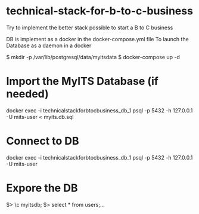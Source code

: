 # technical-stack-for-b-to-c-business
Try to implement the better stack possible to start a B to C business

DB is implement as a docker in the docker-compose.yml file
To launch the Database as a daemon in a docker

$ mkdir -p /var/lib/postgresql/data/myitsdata
$ docker-compose up -d

# Import the MyITS Database (if needed)
docker exec -i technicalstackforbtocbusiness_db_1 psql -p 5432 -h 127.0.0.1 -U mits-user < myits.db.sql

# Connect to DB 
docker exec -i technicalstackforbtocbusiness_db_1 psql -p 5432 -h 127.0.0.1 -U mits-user

# Expore the DB
$> \c myitsdb;
$> select * from users;...
